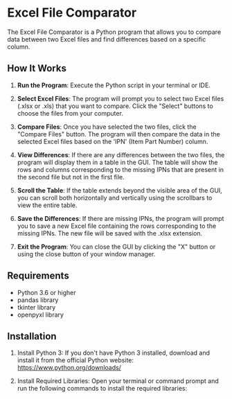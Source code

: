 # Excel File Comparator

The Excel File Comparator is a Python program that allows you to compare data between two Excel files and find differences based on a specific column.

## How It Works

1. **Run the Program**: Execute the Python script in your terminal or IDE.

2. **Select Excel Files**: The program will prompt you to select two Excel files (.xlsx or .xls) that you want to compare. Click the "Select" buttons to choose the files from your computer.

3. **Compare Files**: Once you have selected the two files, click the "Compare Files" button. The program will then compare the data in the selected Excel files based on the 'IPN' (Item Part Number) column.

4. **View Differences**: If there are any differences between the two files, the program will display them in a table in the GUI. The table will show the rows and columns corresponding to the missing IPNs that are present in the second file but not in the first file.

5. **Scroll the Table**: If the table extends beyond the visible area of the GUI, you can scroll both horizontally and vertically using the scrollbars to view the entire table.

6. **Save the Differences**: If there are missing IPNs, the program will prompt you to save a new Excel file containing the rows corresponding to the missing IPNs. The new file will be saved with the .xlsx extension.

7. **Exit the Program**: You can close the GUI by clicking the "X" button or using the close button of your window manager.

## Requirements

- Python 3.6 or higher
- pandas library
- tkinter library
- openpyxl library

## Installation

1. Install Python 3: If you don't have Python 3 installed, download and install it from the official Python website: https://www.python.org/downloads/

2. Install Required Libraries: Open your terminal or command prompt and run the following commands to install the required libraries:

